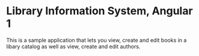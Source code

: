 # Library Information System, Angular 1
This is a sample application that lets you view, create and edit books in a libary catalog as well as view, create and edit authors.
